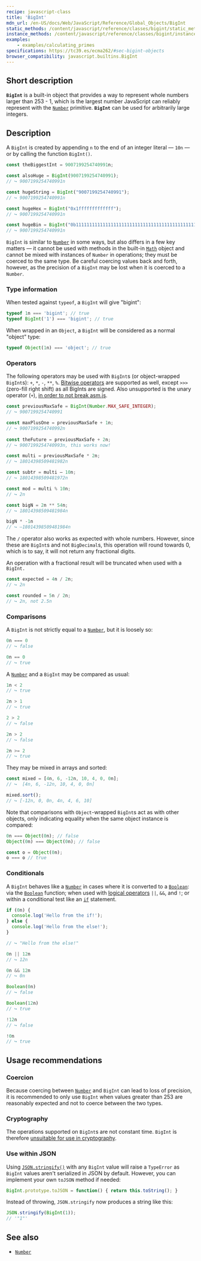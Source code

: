 ```yaml
---
recipe: javascript-class
title: 'BigInt'
mdn_url: /en-US/docs/Web/JavaScript/Reference/Global_Objects/BigInt
static_methods: /content/javascript/reference/classes/bigint/static_methods
instance_methods: /content/javascript/reference/classes/bigint/instance_methods
examples:
    - examples/calculating_primes
specifications: https://tc39.es/ecma262/#sec-bigint-objects
browser_compatibility: javascript.builtins.BigInt
---
```


## Short description

**`BigInt`** is a built-in object that provides a way to represent whole numbers larger than 253 - 1, which is the largest number JavaScript can reliably represent with the [`Number`](/en-US/docs/Web/JavaScript/Reference/Global_Objects/Number) primitive. **`BigInt`** can be used for arbitrarily large integers.

## Description

A `BigInt` is created by appending `n` to the end of an integer literal — `10n` — or by calling the function `BigInt()`.

```js
const theBiggestInt = 9007199254740991n;

const alsoHuge = BigInt(9007199254740991);
// ↪ 9007199254740991n

const hugeString = BigInt("9007199254740991");
// ↪ 9007199254740991n

const hugeHex = BigInt("0x1fffffffffffff");
// ↪ 9007199254740991n

const hugeBin = BigInt("0b11111111111111111111111111111111111111111111111111111");
// ↪ 9007199254740991n
```

`BigInt` is similar to [`Number`](/en-US/docs/Web/JavaScript/Reference/Global_Objects/Number) in some ways, but also differs in a few key matters — it cannot be used with methods in the built-in [`Math`](/en-US/docs/Web/JavaScript/Reference/Global_Objects/Math) object and cannot be mixed with instances of `Number` in operations; they must be coerced to the same type. Be careful coercing values back and forth, however, as the precision of a `BigInt` may be lost when it is coerced to a `Number`.

### Type information

When tested against `typeof`, a `BigInt` will give "bigint":

```js
typeof 1n === 'bigint'; // true
typeof BigInt('1') === 'bigint'; // true
```

When wrapped in an `Object`, a `BigInt` will be considered as a normal "object" type:

```js
typeof Object(1n) === 'object'; // true
```

### Operators

The following operators may be used with `BigInt`s (or object-wrapped `BigInt`s): `+`, `*`, `-`, `**`, `%`. [Bitwise operators](/en-US/docs/Web/JavaScript/Reference/Operators/Bitwise_Operators) are supported as well, except `>>>` (zero-fill right shift) as all BigInts are signed. Also unsupported is the unary operator (`+`), [in order to not break asm.js](https://github.com/tc39/proposal-bigint/blob/master/ADVANCED.md#dont-break-asmjs).

```js
const previousMaxSafe = BigInt(Number.MAX_SAFE_INTEGER);
// ↪ 9007199254740991

const maxPlusOne = previousMaxSafe + 1n;
// ↪ 9007199254740992n
 
const theFuture = previousMaxSafe + 2n;
// ↪ 9007199254740993n, this works now!

const multi = previousMaxSafe * 2n;
// ↪ 18014398509481982n

const subtr = multi – 10n;
// ↪ 18014398509481972n

const mod = multi % 10n;
// ↪ 2n

const bigN = 2n ** 54n;
// ↪ 18014398509481984n

bigN * -1n
// ↪ –18014398509481984n
```

The `/` operator also works as expected with whole numbers. However, since these are `BigInt`s and not `BigDecimal`s, this operation will round towards 0, which is to say, it will not return any fractional digits.

An operation with a fractional result will be truncated when used with a `BigInt.`

```js
const expected = 4n / 2n;
// ↪ 2n

const rounded = 5n / 2n;
// ↪ 2n, not 2.5n
```

### Comparisons

A `BigInt` is not strictly equal to a [`Number`](/en-US/docs/Web/JavaScript/Reference/Global_Objects/Number), but it is loosely so:

```js
0n === 0
// ↪ false

0n == 0
// ↪ true
```

A [`Number`](/en-US/docs/Web/JavaScript/Reference/Global_Objects/Number) and a `BigInt` may be compared as usual:

```js
1n < 2
// ↪ true

2n > 1
// ↪ true

2 > 2
// ↪ false

2n > 2
// ↪ false

2n >= 2
// ↪ true
```

They may be mixed in arrays and sorted:

```js
const mixed = [4n, 6, -12n, 10, 4, 0, 0n];
// ↪  [4n, 6, -12n, 10, 4, 0, 0n]

mixed.sort();
// ↪ [-12n, 0, 0n, 4n, 4, 6, 10]
```

Note that comparisons with `Object`-wrapped `BigInt`s act as with other objects, only indicating equality when the same object instance is compared:

```js
0n === Object(0n); // false
Object(0n) === Object(0n); // false

const o = Object(0n);
o === o // true
```

### Conditionals

A `BigInt` behaves like a [`Number`](/en-US/docs/Web/JavaScript/Reference/Global_Objects/Number) in cases where it is converted to a [`Boolean`](/en-US/docs/Web/JavaScript/Reference/Global_Objects/Boolean): via the [`Boolean`](/en-US/docs/Web/JavaScript/Reference/Global_Objects/Boolean) function; when used with [logical operators](/en-US/docs/Web/JavaScript/Reference/Operators/Logical_Operators) `||`, `&&`, and `!`; or within a conditional test like an [`if`](/en-US/docs/Web/JavaScript/Reference/Statements/if...else) statement.

```js
if (0n) {
  console.log('Hello from the if!');
} else {
  console.log('Hello from the else!');
}

// ↪ "Hello from the else!"

0n || 12n
// ↪ 12n

0n && 12n
// ↪ 0n

Boolean(0n)
// ↪ false

Boolean(12n)
// ↪ true

!12n
// ↪ false

!0n
// ↪ true
```

## Usage recommendations

### Coercion

Because coercing between [`Number`](/en-US/docs/Web/JavaScript/Reference/Global_Objects/Number) and `BigInt` can lead to loss of precision, it is recommended to only use `BigInt` when values greater than 253 are reasonably expected and not to coerce between the two types.

### Cryptography

The operations supported on `BigInt`s are not constant time. `BigInt` is therefore [unsuitable for use in cryptography](https://www.chosenplaintext.ca/articles/beginners-guide-constant-time-cryptography.html).

### Use within JSON

Using [`JSON.stringify()`](/en-US/docs/Web/JavaScript/Reference/Global_Objects/JSON/stringify) with any `BigInt` value will raise a `TypeError` as `BigInt` values aren't serialized in JSON by default. However, you can implement your own `toJSON` method if needed:

```js
BigInt.prototype.toJSON = function() { return this.toString(); }
```

Instead of throwing, `JSON.stringify` now produces a string like this:

```js
JSON.stringify(BigInt(1));
// '"1"'
```

## See also

-   [`Number`](/en-US/docs/Web/JavaScript/Reference/Global_Objects/Number)
